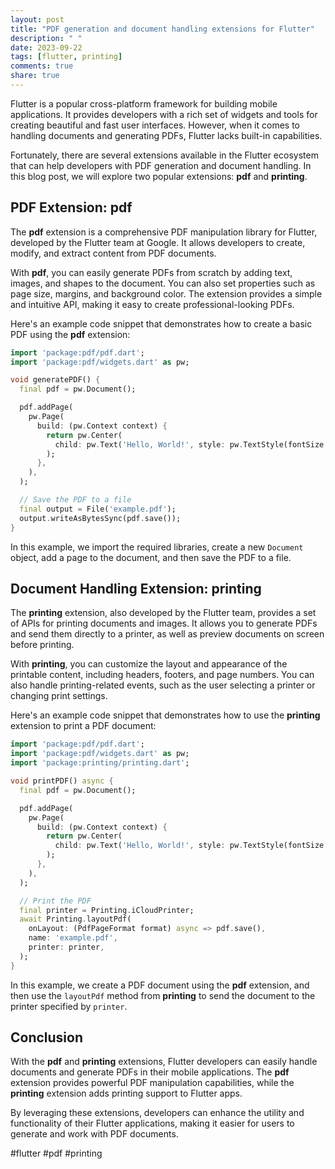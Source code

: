 ```yaml
---
layout: post
title: "PDF generation and document handling extensions for Flutter"
description: " "
date: 2023-09-22
tags: [flutter, printing]
comments: true
share: true
---
```


Flutter is a popular cross-platform framework for building mobile applications. It provides developers with a rich set of widgets and tools for creating beautiful and fast user interfaces. However, when it comes to handling documents and generating PDFs, Flutter lacks built-in capabilities.

Fortunately, there are several extensions available in the Flutter ecosystem that can help developers with PDF generation and document handling. In this blog post, we will explore two popular extensions: **pdf** and **printing**.

## PDF Extension: pdf

The **pdf** extension is a comprehensive PDF manipulation library for Flutter, developed by the Flutter team at Google. It allows developers to create, modify, and extract content from PDF documents.

With **pdf**, you can easily generate PDFs from scratch by adding text, images, and shapes to the document. You can also set properties such as page size, margins, and background color. The extension provides a simple and intuitive API, making it easy to create professional-looking PDFs.

Here's an example code snippet that demonstrates how to create a basic PDF using the **pdf** extension:

```dart
import 'package:pdf/pdf.dart';
import 'package:pdf/widgets.dart' as pw;

void generatePDF() {
  final pdf = pw.Document();

  pdf.addPage(
    pw.Page(
      build: (pw.Context context) {
        return pw.Center(
          child: pw.Text('Hello, World!', style: pw.TextStyle(fontSize: 24)),
        );
      },
    ),
  );

  // Save the PDF to a file
  final output = File('example.pdf');
  output.writeAsBytesSync(pdf.save());
}
```

In this example, we import the required libraries, create a new `Document` object, add a page to the document, and then save the PDF to a file.

## Document Handling Extension: printing

The **printing** extension, also developed by the Flutter team, provides a set of APIs for printing documents and images. It allows you to generate PDFs and send them directly to a printer, as well as preview documents on screen before printing.

With **printing**, you can customize the layout and appearance of the printable content, including headers, footers, and page numbers. You can also handle printing-related events, such as the user selecting a printer or changing print settings.

Here's an example code snippet that demonstrates how to use the **printing** extension to print a PDF document:

```dart
import 'package:pdf/pdf.dart';
import 'package:pdf/widgets.dart' as pw;
import 'package:printing/printing.dart';

void printPDF() async {
  final pdf = pw.Document();

  pdf.addPage(
    pw.Page(
      build: (pw.Context context) {
        return pw.Center(
          child: pw.Text('Hello, World!', style: pw.TextStyle(fontSize: 24)),
        );
      },
    ),
  );

  // Print the PDF
  final printer = Printing.iCloudPrinter;
  await Printing.layoutPdf(
    onLayout: (PdfPageFormat format) async => pdf.save(),
    name: 'example.pdf',
    printer: printer,
  );
}
```

In this example, we create a PDF document using the **pdf** extension, and then use the `layoutPdf` method from **printing** to send the document to the printer specified by `printer`.

## Conclusion

With the **pdf** and **printing** extensions, Flutter developers can easily handle documents and generate PDFs in their mobile applications. The **pdf** extension provides powerful PDF manipulation capabilities, while the **printing** extension adds printing support to Flutter apps.

By leveraging these extensions, developers can enhance the utility and functionality of their Flutter applications, making it easier for users to generate and work with PDF documents.

#flutter #pdf #printing